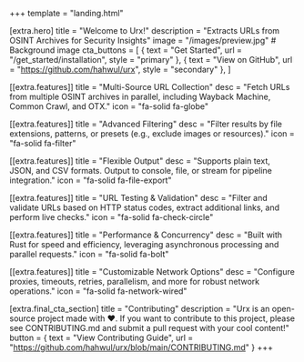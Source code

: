 +++
template = "landing.html"

[extra.hero]
title = "Welcome to Urx!"
description = "Extracts URLs from OSINT Archives for Security Insights"
image = "/images/preview.jpg" # Background image
cta_buttons = [
    { text = "Get Started", url = "/get_started/installation", style = "primary" },
    { text = "View on GitHub", url = "https://github.com/hahwul/urx", style = "secondary" },
]

[[extra.features]]
title = "Multi-Source URL Collection"
desc = "Fetch URLs from multiple OSINT archives in parallel, including Wayback Machine, Common Crawl, and OTX."
icon = "fa-solid fa-globe"

[[extra.features]]
title = "Advanced Filtering"
desc = "Filter results by file extensions, patterns, or presets (e.g., exclude images or resources)."
icon = "fa-solid fa-filter"

[[extra.features]]
title = "Flexible Output"
desc = "Supports plain text, JSON, and CSV formats. Output to console, file, or stream for pipeline integration."
icon = "fa-solid fa-file-export"

[[extra.features]]
title = "URL Testing & Validation"
desc = "Filter and validate URLs based on HTTP status codes, extract additional links, and perform live checks."
icon = "fa-solid fa-check-circle"

[[extra.features]]
title = "Performance & Concurrency"
desc = "Built with Rust for speed and efficiency, leveraging asynchronous processing and parallel requests."
icon = "fa-solid fa-bolt"

[[extra.features]]
title = "Customizable Network Options"
desc = "Configure proxies, timeouts, retries, parallelism, and more for robust network operations."
icon = "fa-solid fa-network-wired"

[extra.final_cta_section]
title = "Contributing"
description = "Urx is an open-source project made with ❤️. If you want to contribute to this project, please see CONTRIBUTING.md and submit a pull request with your cool content!"
button = { text = "View Contributing Guide", url = "https://github.com/hahwul/urx/blob/main/CONTRIBUTING.md" }
+++
